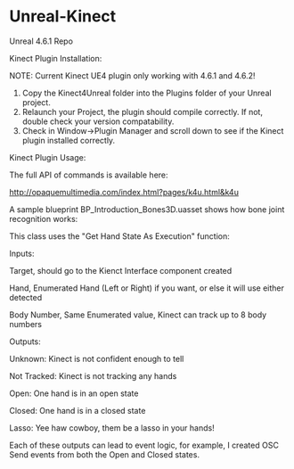 # Unreal-Kinect
Unreal 4.6.1 Repo

Kinect Plugin Installation:

NOTE: Current Kinect UE4 plugin only working with 4.6.1 and 4.6.2!

1)  Copy the Kinect4Unreal folder into the Plugins folder of your Unreal project.  
2)  Relaunch your Project, the plugin should compile correctly.  If not, double check your version compatability.  
3)  Check in Window->Plugin Manager and scroll down to see if the Kinect plugin installed correctly.  

Kinect Plugin Usage:

The full API of commands is available here:

http://opaquemultimedia.com/index.html?pages/k4u.html&k4u

A sample blueprint BP_Introduction_Bones3D.uasset shows how bone joint recognition works:

This class uses the "Get Hand State As Execution" function:

Inputs: 

Target, should go to the Kienct Interface component created

Hand, Enumerated Hand (Left or Right) if you want, or else it will use either detected

Body Number, Same Enumerated value, Kinect can track up to 8 body numbers

Outputs: 

Unknown: Kinect is not confident enough to tell

Not Tracked:  Kinect is not tracking any hands

Open:  One hand is in an open state

Closed:  One hand is in a closed state

Lasso:  Yee haw cowboy, them be a lasso in your hands!

Each of these outputs can lead to event logic, for example, I created OSC Send events from both the Open and Closed states.
